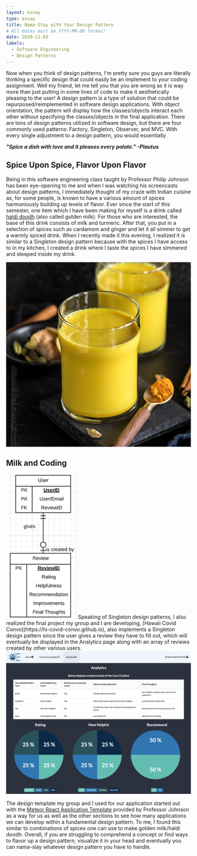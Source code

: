 ```yaml
---
layout: essay
type: essay
title: Nama-Stay with Your Design Pattern
# All dates must be YYYY-MM-DD format!
date: 2020-12-03
labels:
  - Software Engineering
  - Design Patterns
---
```


Now when you think of design patterns, I'm pretty sure you guys are literally thinking a specific design that could easily be an implement to your coding assignment.  Well my friend, let me tell you that you are wrong as it is way more than just putting in some lines of code to make it aesthetically pleasing to the user!  A design pattern is a type of solution that could be repurposed/reimplemented in software design applications.  With object orientation, the pattern will display how the classes/objects interact each other without specifying the classes/objects in the final application.  There are tons of design patterns utilized in software design, but there are four commonly used patterns: Factory, Singleton, Observer, and MVC.  With every single adjustment to a design pattern, you would essentially

***"Spice a dish with love and it pleases every palate." -Plautus***

## Spice Upon Spice, Flavor Upon Flavor

Being in this software engineering class taught by Professor Philip Johnson has been eye-opening to me and when I was watching his screencasts about design patterns, I immediately thought of my craze with Indian cuisine as, for some people, is known to have a various amount of spices harmoniously building up levels of flavor.  Ever since the start of this semester, one item which I have been making for myself is a drink called [haldi doodh](https://www.cookwithmanali.com/golden-milk-masala-haldi-doodh/) (also called golden milk).  For those who are interested, the base of this drink consists of milk and turmeric.  After that, you put in a selection of spices such as cardamom and ginger and let it all simmer to get a warmly spiced drink.  When I recently made it this evening, I realized it is similar to a Singleton design pattern because with the spices I have access to in my kitchen, I created a drink where I taste the spices I have simmered and steeped inside my drink.

<img src="../images/haldidoodh.jpg">

## Milk and Coding
<img src="../images/chart.png">
Speaking of Singleton design patterns, I also realized the final project my group and I are developing, [Hawaii Covid Convo](https://hi-covid-convo.github.io), also implements a Singleton design pattern since the user gives a review they have to fill out, which will eventually be displayed in the Analytics page along with an array of reviews created by other various users.
<img class="ui small image" src="../images/analytics.png">

The design template my group and I used for our application started out with the [Meteor React Application Template](https://ics-software-engineering.github.io/meteor-application-template-react/) provided by Professor Johnson as a way for us as well as the other sections to see how many applications we can develop within a fundamental design pattern.  To me, I found this similar to combinations of spices one can use to make golden milk/haldi doodh.  Overall, if you are struggling to comprehend a concept or find ways to flavor up a design pattern, visualize it in your head and eventually you can nama-slay whatever design pattern you have to handle.
<br>
